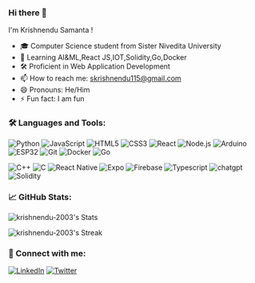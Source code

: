 ### Hi there 👋

I'm Krishnendu Samanta !

- 🎓 Computer Science student from Sister Nivedita University
- 🌱 Learning AI&ML,React JS,IOT,Solidity,Go,Docker
- 🛠️ Proficient in Web Application Development
- 📫 How to reach me: skrishnendu115@gmail.com
- 😄 Pronouns: He/Him
- ⚡ Fun fact: I am fun

### 🛠️ Languages and Tools:

![Python](https://img.shields.io/badge/-Python-000?&logo=Python)
![JavaScript](https://img.shields.io/badge/-JavaScript-000?&logo=JavaScript)
![HTML5](https://img.shields.io/badge/-HTML5-000?&logo=HTML5)
![CSS3](https://img.shields.io/badge/-CSS3-000?&logo=CSS3&logoColor=1572B6)
![React](https://img.shields.io/badge/-React-000?&logo=React)
![Node.js](https://img.shields.io/badge/-Node.js-000?&logo=node.js)
![Arduino](https://img.shields.io/badge/-Arduino-000?&logo=Arduino)
![ESP32](https://img.shields.io/badge/-ESP32-000?&logo=espressif)
![Git](https://img.shields.io/badge/-Git-000?&logo=git)
![Docker](https://img.shields.io/badge/-Docker-000?&logo=Docker)
![Go](https://img.shields.io/badge/-Go-000?&logo=Go)

![C++](https://img.shields.io/badge/C%2B%2B-00599C?style=for-the-badge&logo=c%2B%2B&logoColor=white)
![C](https://img.shields.io/badge/C-00599C?style=for-the-badge&logo=c&logoColor=white
)
![React Native](https://img.shields.io/badge/React_Native-20232A?style=for-the-badge&logo=react&logoColor=61DAFB
)
![Expo](https://img.shields.io/badge/Expo-1B1F23?style=for-the-badge&logo=expo&logoColor=white
)
![Firebase](https://img.shields.io/badge/firebase-ffca28?style=for-the-badge&logo=firebase&logoColor=black
)
![Typescript](https://img.shields.io/badge/TypeScript-007ACC?style=for-the-badge&logo=typescript&logoColor=white
)
![chatgpt](https://img.shields.io/badge/ChatGPT-74aa9c?style=for-the-badge&logo=openai&logoColor=white)
![Solidity](https://img.shields.io/badge/Solidity-e6e6e6?style=for-the-badge&logo=solidity&logoColor=black)

### 📈 GitHub Stats:

![krishnendu-2003's Stats](https://github-readme-stats.vercel.app/api?username=krishnendu-2003&theme=vue-dark&show_icons=true&hide_border=true&count_private=true)

![krishnendu-2003's Streak](https://github-readme-streak-stats.herokuapp.com/?user=krishnendu-2003&theme=vue-dark&hide_border=true)

### 🔗 Connect with me:

[![LinkedIn](https://img.shields.io/badge/-LinkedIn-000?&logo=LinkedIn)]([https://www.linkedin.com/in/yourlinkedin](https://www.linkedin.com/in/krishnendu-samanta-25302a238/))
[![Twitter](https://img.shields.io/badge/-Twitter-000?&logo=Twitter)]([https://twitter.com/yourtwitter](https://twitter.com/Krishne34262077))

